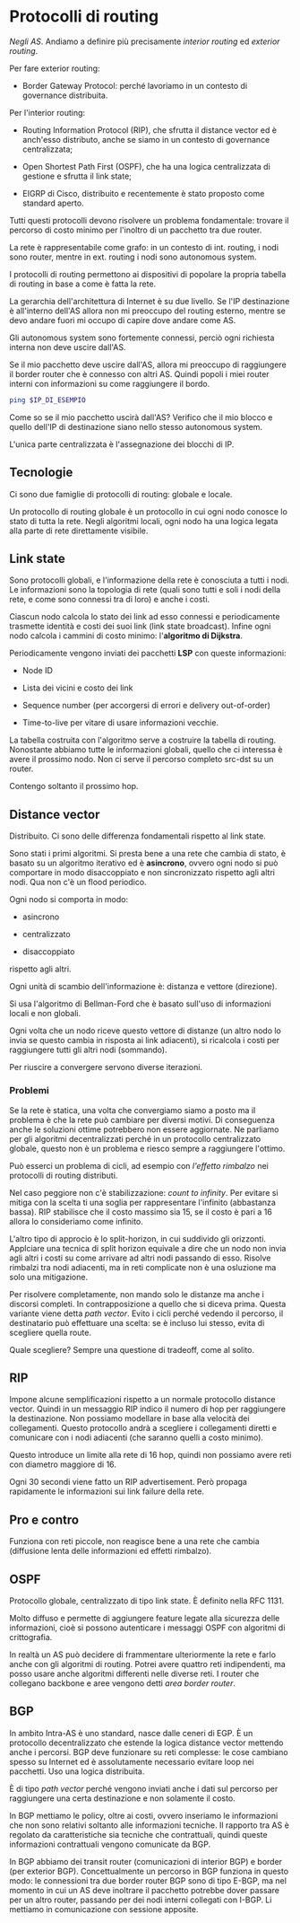 # Protocolli di routing

_Negli AS_. Andiamo a definire più precisamente _interior routing_ ed _exterior routing_.

Per fare exterior routing:

- Border Gateway Protocol: perché lavoriamo in un contesto di governance distribuita.

Per l'interior routing:

- Routing Information Protocol (RIP), che sfrutta il distance vector ed è anch'esso distributo, anche se siamo in un
contesto di governance centralizzata;

- Open Shortest Path First (OSPF), che ha una logica centralizzata di gestione e sfrutta il link state;

- EIGRP di Cisco, distribuito e recentemente è stato proposto come standard aperto.

Tutti questi protocolli devono risolvere un problema fondamentale: trovare il percorso di costo minimo per l'inoltro di
un pacchetto tra due router.

La rete è rappresentabile come grafo: in un contesto di int. routing, i nodi sono router, mentre in ext. routing i nodi
sono autonomous system.

I protocolli di routing permettono ai dispositivi di popolare la propria tabella di routing in base a come è fatta la
rete.

La gerarchia dell'architettura di Internet è su due livello. Se l'IP destinazione è all'interno dell'AS allora non mi
preoccupo del routing esterno, mentre se devo andare fuori mi occupo di capire dove andare come AS.

Gli autonomous system sono fortemente connessi, perciò ogni richiesta interna non deve uscire dall'AS.

Se il mio pacchetto deve uscire dall'AS, allora mi preoccupo di raggiungere il border router che è connesso con altri
AS. Quindi popoli i miei router interni con informazioni su come raggiungere il bordo.

```sh
ping $IP_DI_ESEMPIO
```

Come so se il mio pacchetto uscirà dall'AS? Verifico che il mio blocco e quello dell'IP di destinazione siano nello
stesso autonomous system.

L'unica parte centralizzata è l'assegnazione dei blocchi di IP.

## Tecnologie

Ci sono due famiglie di protocolli di routing: globale e locale.

Un protocollo di routing globale è un protocollo in cui ogni nodo conosce lo stato di tutta la rete. Negli algoritmi
locali, ogni nodo ha una logica legata alla parte di rete direttamente visibile.

## Link state

Sono protocolli globali, e l'informazione della rete è conosciuta a tutti i nodi. Le informazioni sono la topologia di
rete (quali sono tutti e soli i nodi della rete, e come sono connessi tra di loro) e anche i costi.

Ciascun nodo calcola lo stato dei link ad esso connessi e periodicamente trasmette identità e costi dei suoi link
(link state broadcast). Infine ogni nodo calcola i cammini di costo minimo: l'**algoritmo di Dijkstra**.

Periodicamente vengono inviati dei pacchetti **LSP** con queste informazioni:

- Node ID

- Lista dei vicini e costo dei link

- Sequence number (per accorgersi di errori e delivery out-of-order)

- Time-to-live per vitare di usare informazioni vecchie.

La tabella costruita con l'algoritmo serve a costruire la tabella di routing. Nonostante abbiamo tutte le informazioni
globali, quello che ci interessa è avere il prossimo nodo. Non ci serve il percorso completo src-dst su un router.

Contengo soltanto il prossimo hop.

## Distance vector

Distribuito. Ci sono delle differenza fondamentali rispetto al link state.

Sono stati i primi algoritmi. Si presta bene a una rete che cambia di stato, è basato su un algoritmo iterativo ed è
**asincrono**, ovvero ogni nodo si può comportare in modo disaccoppiato e non sincronizzato rispetto agli altri nodi.
Qua non c'è un flood periodico.

Ogni nodo si comporta in modo:

- asincrono

- centralizzato

- disaccoppiato

rispetto agli altri.

Ogni unità di scambio dell'informazione è: distanza e vettore (direzione).

Si usa l'algoritmo di Bellman-Ford che è basato sull'uso di informazioni locali e non globali.

Ogni volta che un nodo riceve questo vettore di distanze (un altro nodo lo invia se questo cambia in risposta ai link
adiacenti), si ricalcola i costi per raggiungere tutti gli altri nodi (sommando).

Per riuscire a convergere servono diverse iterazioni.

### Problemi 

Se la rete è statica, una volta che convergiamo siamo a posto ma il problema è che la rete può cambiare per diversi
motivi. Di conseguenza anche le soluzioni ottime potrebbero non essere aggiornate. Ne parliamo per gli algoritmi
decentralizzati perché in un protocollo centralizzato globale, questo non è un problema e riesco sempre a raggiungere
l'ottimo.

Può esserci un problema di cicli, ad esempio con _l'effetto rimbalzo_ nei protocolli di routing distributi.

Nel caso peggiore non c'è stabilizzazione: _count to infinity_. Per evitare si mitiga con la scelta ti una soglia per
rappresentare l'infinito (abbastanza bassa). RIP stabilisce che il costo massimo sia 15, se il costo è pari a 16 allora
lo consideriamo come infinito.

L'altro tipo di approcio è lo split-horizon, in cui suddivido gli orizzonti. Applciare una tecnica di split horizon
equivale a dire che un nodo non invia agli altri i costi su come arrivare ad altri nodi passando di esso.
Risolve rimbalzi tra nodi adiacenti, ma in reti complicate non è una osluzione ma solo una mitigazione.

Per risolvere completamente, non mando solo le distanze ma anche i discorsi completi. In contrapposizione a quello che
si diceva prima. Questa variante viene detta _path vector_. Evito i cicli perché vedendo il percorso, il destinatario
può effettuare una scelta: se è incluso lui stesso, evita di scegliere quella route.

Quale scegliere? Sempre una questione di tradeoff, come al solito.

## RIP

Impone alcune semplificazioni rispetto a un normale protocollo distance vector. Quindi in un messaggio RIP indico il
numero di hop per raggiungere la destinazione. Non possiamo modellare in base alla velocità dei collegamenti. Questo
protocollo andrà a scegliere i collegamenti diretti e comunicare con i nodi adiacenti (che saranno quelli a costo
minimo).

Questo introduce un limite alla rete di 16 hop, quindi non possiamo avere reti con diametro maggiore di 16.

Ogni 30 secondi viene fatto un RIP advertisement. Però propaga rapidamente le informazioni sui link failure della rete.

## Pro e contro

Funziona con reti piccole, non reagisce bene a una rete che cambia (diffusione lenta delle informazioni ed effetti
rimbalzo).

## OSPF

Protocollo globale, centralizzato di tipo link state. È definito nella RFC 1131.

Molto diffuso e permette di aggiungere feature legate alla sicurezza delle informazioni, cioè si possono autenticare i
messaggi OSPF con algoritmi di crittografia.

In realtà un AS può decidere di frammentare ulteriormente la rete e farlo anche con gli algoritmi di routing. Potrei
avere quattro reti indipendenti, ma posso usare anche algoritmi differenti nelle diverse reti. I router che collegano
backbone e aree vengono detti _area border router_.

## BGP

In ambito Intra-AS è uno standard, nasce dalle ceneri di EGP. È un protocollo decentralizzato che estende la logica
distance vector mettendo anche i percorsi. BGP deve funzionare su reti complesse: le cose cambiano spesso su Internet
ed è assolutamente necessario evitare loop nei pacchetti. Uso una logica distribuita.

È di tipo _path vector_ perché vengono inviati anche i dati sul percorso per raggiungere una certa destinazione e non
solamente il costo.

In BGP mettiamo le policy, oltre ai costi, ovvero inseriamo le informazioni che non sono relativi soltanto alle
informazioni tecniche. Il rapporto tra AS è regolato da caratteristiche sia tecniche che contrattuali, quindi queste
informazioni contrattuali vengono comunicate da BGP.

In BGP abbiamo dei transit router (comunicazioni di interior BGP) e border (per exterior BGP). Concettualmente un
percorso in BGP funziona in questo modo: le connessioni tra due border router BGP sono di tipo E-BGP, ma nel
momento in cui un AS deve inoltrare il pacchetto potrebbe dover passare per un altro router, passando per dei nodi
interni collegati con I-BGP. Li mettiamo in comunicazione con sessione apposite.
 